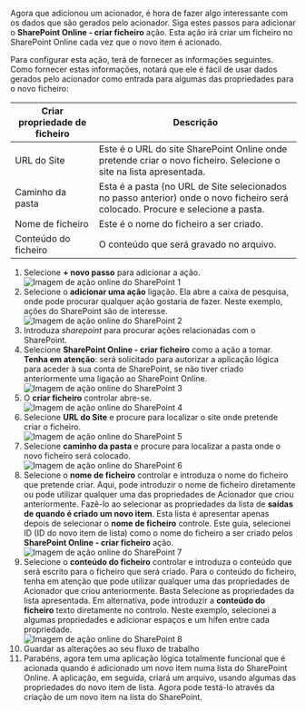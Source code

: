 Agora que adicionou um acionador, é hora de fazer algo interessante com os dados que são gerados pelo acionador. Siga estes passos para adicionar o **SharePoint Online - criar ficheiro** ação. Esta ação irá criar um ficheiro no SharePoint Online cada vez que o novo item é acionado. 

Para configurar esta ação, terá de fornecer as informações seguintes. Como fornecer estas informações, notará que ele é fácil de usar dados gerados pelo acionador como entrada para algumas das propriedades para o novo ficheiro:

| Criar propriedade de ficheiro | Descrição |
| --- | --- |
| URL do Site |Este é o URL do site SharePoint Online onde pretende criar o novo ficheiro. Selecione o site na lista apresentada. |
| Caminho da pasta |Esta é a pasta (no URL de Site selecionados no passo anterior) onde o novo ficheiro será colocado. Procure e selecione a pasta. |
| Nome de ficheiro |Este é o nome do ficheiro a ser criado. |
| Conteúdo do ficheiro |O conteúdo que será gravado no arquivo. |

1. Selecione **+ novo passo** para adicionar a ação.  
   ![Imagem de ação online do SharePoint 1](./media/connectors-create-api-sharepointonline/action-1.png)  
2. Selecione o **adicionar uma ação** ligação. Ela abre a caixa de pesquisa, onde pode procurar qualquer ação gostaria de fazer. Neste exemplo, ações do SharePoint são de interesse.    
   ![Imagem de ação online do SharePoint 2](./media/connectors-create-api-sharepointonline/action-2.png)    
3. Introduza *sharepoint* para procurar ações relacionadas com o SharePoint.
4. Selecione **SharePoint Online - criar ficheiro** como a ação a tomar.   **Tenha em atenção**: será solicitado para autorizar a aplicação lógica para aceder à sua conta de SharePoint, se não tiver criado anteriormente uma ligação ao SharePoint Online.    
   ![Imagem de ação online do SharePoint 3](./media/connectors-create-api-sharepointonline/action-3.png)    
5. O **criar ficheiro** controlar abre-se.   
   ![Imagem de ação online do SharePoint 4](./media/connectors-create-api-sharepointonline/action-4.png)     
6. Selecione **URL do Site** e procure para localizar o site onde pretende criar o ficheiro.     
   ![Imagem de ação online do SharePoint 5](./media/connectors-create-api-sharepointonline/action-5.png)  
7. Selecione **caminho da pasta** e procure para localizar a pasta onde o novo ficheiro será colocado.  
   ![Imagem de ação online do SharePoint 6](./media/connectors-create-api-sharepointonline/action-6.png)  
8. Selecione o **nome de ficheiro** controlar e introduza o nome do ficheiro que pretende criar. Aqui, pode introduzir o nome de ficheiro diretamente ou pode utilizar qualquer uma das propriedades de Acionador que criou anteriormente. Fazê-lo ao selecionar as propriedades da lista de **saídas de quando é criado um novo item**. Esta lista é apresentar apenas depois de selecionar o **nome de ficheiro** controle. Este guia, selecionei ID (ID do novo item de lista) como o nome do ficheiro a ser criado pelos **SharePoint Online - criar ficheiro** ação.    
   ![Imagem de ação online do SharePoint 7](./media/connectors-create-api-sharepointonline/action-7.png)  
9. Selecione o **conteúdo do ficheiro** controlar e introduza o conteúdo que será escrito para o ficheiro que será criado. Para o conteúdo do ficheiro, tenha em atenção que pode utilizar qualquer uma das propriedades de Acionador que criou anteriormente. Basta Selecione as propriedades da lista apresentada. Em alternativa, pode introduzir a **conteúdo do ficheiro** texto diretamente no controlo. Neste exemplo, selecionei a algumas propriedades e adicionar espaços e um hífen entre cada propriedade.        
   ![Imagem de ação online do SharePoint 8](./media/connectors-create-api-sharepointonline/action-8.png)  
10. Guardar as alterações ao seu fluxo de trabalho  
11. Parabéns, agora tem uma aplicação lógica totalmente funcional que é acionada quando é adicionado um novo item numa lista do SharePoint Online. A aplicação, em seguida, criará um arquivo, usando algumas das propriedades do novo item de lista.  Agora pode testá-lo através da criação de um novo item na lista do SharePoint. 

